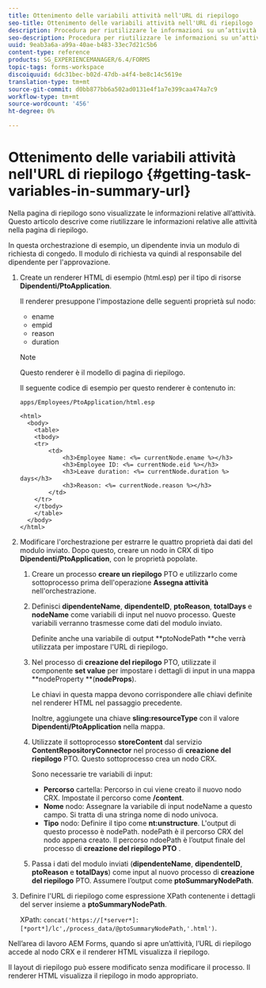 ```yaml
---
title: Ottenimento delle variabili attività nell'URL di riepilogo
seo-title: Ottenimento delle variabili attività nell'URL di riepilogo
description: Procedura per riutilizzare le informazioni su un’attività e generare un URL di riepilogo per riepilogare o descrivere un’attività.
seo-description: Procedura per riutilizzare le informazioni su un’attività e generare un URL di riepilogo per riepilogare o descrivere un’attività.
uuid: 9eab3a6a-a99a-40ae-b483-33ec7d21c5b6
content-type: reference
products: SG_EXPERIENCEMANAGER/6.4/FORMS
topic-tags: forms-workspace
discoiquuid: 6dc31bec-b02d-47db-a4f4-be8c14c5619e
translation-type: tm+mt
source-git-commit: d0bb877bb6a502ad0131e4f1a7e399caa474a7c9
workflow-type: tm+mt
source-wordcount: '456'
ht-degree: 0%

---
```



# Ottenimento delle variabili attività nell&#39;URL di riepilogo {#getting-task-variables-in-summary-url}

Nella pagina di riepilogo sono visualizzate le informazioni relative all’attività. Questo articolo descrive come riutilizzare le informazioni relative alle attività nella pagina di riepilogo.

In questa orchestrazione di esempio, un dipendente invia un modulo di richiesta di congedo. Il modulo di richiesta va quindi al responsabile del dipendente per l&#39;approvazione.

1. Create un renderer HTML di esempio (html.esp) per il tipo di risorse **Dipendenti/PtoApplication**.

   Il renderer presuppone l&#39;impostazione delle seguenti proprietà sul nodo:

   * ename
   * empid
   * reason
   * duration

   >[!NOTE]
   >
   >Questo renderer è il modello di pagina di riepilogo.

   Il seguente codice di esempio per questo renderer è contenuto in:

   `apps/Employees/PtoApplication/html.esp`

   ```
   <html>
     <body>
       <table>
       <tbody>
       <tr>
           <td>
               <h3>Employee Name: <%= currentNode.ename %></h3>
               <h3>Employee ID: <%= currentNode.eid %></h3>
               <h3>Leave duration: <%= currentNode.duration %> days</h3>
               <h3>Reason: <%= currentNode.reason %></h3>
           </td>
       </tr>
       </tbody>
       </table>
     </body>
   </html>
   ```

1. Modificare l&#39;orchestrazione per estrarre le quattro proprietà dai dati del modulo inviato. Dopo questo, creare un nodo in CRX di tipo **Dipendenti/PtoApplication**, con le proprietà popolate.

   1. Creare un processo **creare un riepilogo** PTO e utilizzarlo come sottoprocesso prima dell&#39;operazione **Assegna attività** nell&#39;orchestrazione.
   1. Definisci **dipendenteName**, **dipendenteID**, **ptoReason**, **totalDays** e **nodeName** come variabili di input nel nuovo processo. Queste variabili verranno trasmesse come dati del modulo inviato.

      Definite anche una variabile di output **ptoNodePath **che verrà utilizzata per impostare l&#39;URL di riepilogo.

   1. Nel processo di **creazione del riepilogo** PTO, utilizzate il componente **set value** per impostare i dettagli di input in una mappa **nodeProperty **(**nodeProps**).

      Le chiavi in questa mappa devono corrispondere alle chiavi definite nel renderer HTML nel passaggio precedente.

      Inoltre, aggiungete una chiave **sling:resourceType** con il valore **Dipendenti/PtoApplication** nella mappa.

   1. Utilizzate il sottoprocesso **storeContent** dal servizio **ContentRepositoryConnector** nel processo di **creazione del riepilogo** PTO. Questo sottoprocesso crea un nodo CRX.

      Sono necessarie tre variabili di input:

      * **Percorso** cartella: Percorso in cui viene creato il nuovo nodo CRX. Impostate il percorso come **/content**.
      * **Nome** nodo: Assegnare la variabile di input nodeName a questo campo. Si tratta di una stringa nome di nodo univoca.
      * **Tipo** nodo: Definire il tipo come **nt:unstructure**. L&#39;output di questo processo è nodePath. nodePath è il percorso CRX del nodo appena creato. Il percorso ndoePath è l’output finale del processo di **creazione del riepilogo PTO** .
   1. Passa i dati del modulo inviati (**dipendenteName**, **dipendenteID**, **ptoReason** e **totalDays**) come input al nuovo processo di **creazione del riepilogo** PTO. Assumere l’output come **ptoSummaryNodePath**.


1. Definire l&#39;URL di riepilogo come espressione XPath contenente i dettagli del server insieme a **ptoSummaryNodePath**.

   XPath: `concat('https://[*server*]:[*port*]/lc',/process_data/@ptoSummaryNodePath,'.html')`.

Nell’area di lavoro  AEM Forms, quando si apre un’attività, l’URL di riepilogo accede al nodo CRX e il renderer HTML visualizza il riepilogo.

Il layout di riepilogo può essere modificato senza modificare il processo. Il renderer HTML visualizza il riepilogo in modo appropriato.


